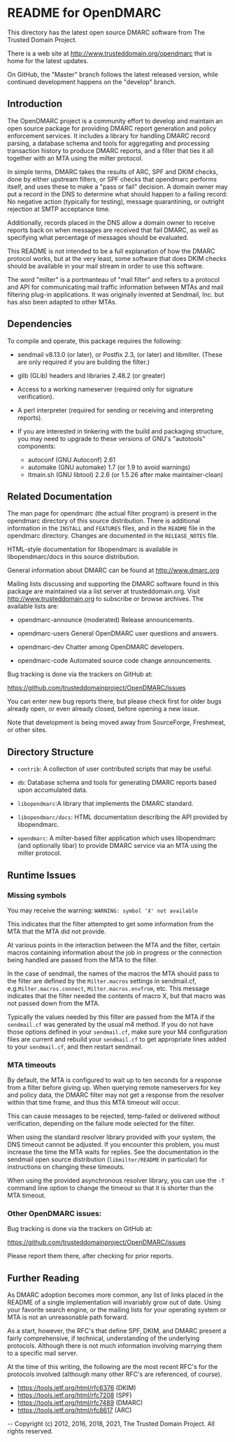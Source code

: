 # README for OpenDMARC

This directory has the latest open source DMARC software from The Trusted Domain Project.

There is a web site at http://www.trusteddomain.org/opendmarc that is home for the latest updates.

On GitHub, the "Master" branch follows the latest released version, while continued development happens on the "develop" branch.

## Introduction

The OpenDMARC project is a community effort to develop and maintain an open source package for providing DMARC report generation and policy enforcement services.  It includes a library for handling DMARC record parsing, a database schema and tools for aggregating and processing transaction history to produce DMARC reports, and a filter that ties it all together with an MTA using the milter protocol.

In simple terms, DMARC takes the results of ARC, SPF and DKIM checks, 
done by either upstream filters, or SPF checks that opendmarc performs itself, 
and uses these to make a "pass or fail" decision.  A domain owner may put 
a record in the DNS to determine what should happen to a failing record:
No negative action (typically for testing), message quarantining, or 
outright rejection at SMTP acceptance time.

Additionally, records placed in the DNS allow a domain owner to 
receive reports back on when messages are received that fail DMARC,
as well as specifying what percentage of messages should be evaluated.

This README is not intended to be a full explanation of how the DMARC
protocol works, but at the very least, some software that does DKIM 
checks should be available in your mail stream in order to use this
software.

The word "milter" is a portmanteau of "mail filter" and refers to a protocol and API for communicating mail traffic information between MTAs and mail filtering plug-in applications.  It was originally invented at Sendmail, Inc. but has also been adapted to other MTAs.

##  Dependencies

To compile and operate, this package requires the following:

* sendmail v8.13.0 (or later), or Postfix 2.3, (or later) and libmilter. (These are only required if you are building the filter.)

* glib (GLib) headers and libraries 2.48.2 (or greater)

* Access to a working nameserver (required only for signature verification).

* A perl interpreter (required for sending or receiving and  interpreting reports).

* If you are interested in tinkering with the build and packaging structure, you may need to upgrade to these versions of GNU's "autotools" components:

	* autoconf (GNU Autoconf) 2.61
	* automake (GNU automake) 1.7 (or 1.9 to avoid warnings)
	* ltmain.sh (GNU libtool) 2.2.6 (or 1.5.26 after make maintainer-clean)


## Related Documentation

The man page for opendmarc (the actual filter program) is present in the opendmarc directory of this source distribution.  There is additional information in the `INSTALL` and `FEATURES` files, and in the `README` file in the opendmarc directory.  Changes are documented in the `RELEASE_NOTES` file.

HTML-style documentation for libopendmarc is available in libopendmarc/docs in this source distribution.

General information about DMARC can be found at http://www.dmarc.org

Mailing lists discussing and supporting the DMARC software found in this package are maintained via a list server at trusteddomain.org.  Visit http://www.trusteddomain.org to subscribe or browse archives.  The available lists are:

* opendmarc-announce	(moderated) Release announcements.

* opendmarc-users		General OpenDMARC user questions and answers.

* opendmarc-dev		Chatter among OpenDMARC developers.

* opendmarc-code		Automated source code change announcements.

Bug tracking is done via the trackers on GitHub at:

https://github.com/trusteddomainproject/OpenDMARC/issues  

You can enter new bug reports there, but please check first for older bugs  already open, or even already closed, before opening a new issue.

Note that development is being moved away from SourceForge, Freshmeat, or other sites.

## Directory Structure

* `contrib`: A collection of user contributed scripts that may be useful.

* `db`: Database schema and tools for generating DMARC reports based upon accumulated data.

* `libopendmarc`:A library that implements the DMARC standard.

* `libopendmarc/docs`: HTML documentation describing the API provided by libopendmarc.

* `opendmarc`: A milter-based filter application which uses libopendmarc (and optionally libar) to provide DMARC service via an MTA using the milter protocol.

## Runtime Issues

### Missing symbols

You may receive the warning: `WARNING: symbol 'X' not available`

This indicates that the filter attempted to get some information from the MTA that the MTA did not provide.

At various points in the interaction between the MTA and the filter, certain macros containing information about the job in progress or the connection being handled are passed from the MTA to the filter.

In the case of sendmail, the names of the macros the MTA should pass to the filter are defined by the `Milter.macros` settings in sendmail.cf, e.g.`Milter.macros.connect`, `Milter.macros.envfrom`, etc.  This message indicates that the filter needed the contents of macro X, but that macro was not passed down from the MTA.

Typically the values needed by this filter are passed from the MTA if the `sendmail.cf` was generated by the usual m4 method.  If you do not have those options defined in your `sendmail.cf`, make sure your M4 configuration files are current and rebuild your `sendmail.cf` to get appropriate lines added to your `sendmail.cf`, and then restart sendmail.

### MTA timeouts

By default, the MTA is configured to wait up to ten seconds for a response from a filter before giving up.  When querying remote nameservers for key and policy data, the DMARC filter may not get a response from the resolver within that time frame, and thus this MTA timeout will occur.

This can cause messages to be rejected, temp-failed or delivered without verification, depending on the failure mode selected for the filter.

When using the standard resolver library provided with your system, the DNS timeout cannot be adjusted.  If you encounter this problem, you must increase the time the MTA waits for replies.  See the documentation in the sendmail open source distribution (`libmilter/README` in particular) for instructions on changing these timeouts.

When using the provided asynchronous resolver library, you can use the  `-T` command line option to change the timeout so that it is shorter than the MTA timeout.

### Other OpenDMARC issues:

Bug tracking is done via the trackers on GitHub at:

https://github.com/trusteddomainproject/OpenDMARC/issues  

Please report them there, after checking for prior reports.

## Further Reading

As DMARC adoption becomes more common, any list of links placed in the README
of a single implementation will invariably grow out of date.  Using your favorite
search engine, or the mailing lists for your operating system or MTA is 
not an unreasonable path forward.

As a start, however, the RFC's that define SPF, DKIM, and DMARC present a
fairly comprehensive, if technical, understanding of the underlying protocols.
Although there is not much information involving marrying them to a specific 
mail server.

At the time of this writing, the following are the most recent RFC's for the
protocols involved (although many other RFC's are referenced, of course).

* https://tools.ietf.org/html/rfc6376 (DKIM)
* https://tools.ietf.org/html/rfc7208 (SPF)
* https://tools.ietf.org/html/rfc7489 (DMARC)
* https://tools.ietf.org/html/rfc8617 (ARC)

--
Copyright (c) 2012, 2016, 2018, 2021, The Trusted Domain Project.
  All rights reserved.
